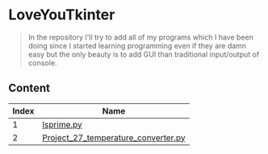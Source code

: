 # LoveYouTkinter
> In the repository I'll try to add all of my programs which I have been doing since I started learning programming even if they are damn easy but the only beauty is to add GUI 
> than traditional input/output of console.

## Content

| Index | Name |
|---|---|
|1| [Isprime.py](https://github.com/1darshanpatil/LoveYouTkinter/blob/main/Isprime.py) |
|2| [Project_27_temperature_converter.py](https://github.com/1darshanpatil/Tkinter_work/blob/main/Project_27_temperature_converter.py)|
